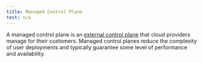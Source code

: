 ```yaml
---
title: Managed Control Plane
test: n/a
---
```


A managed control plane is an [external control plane](/es/docs/reference/glossary/#external-control-plane)
that cloud providers manage for their customers.
Managed control planes reduce the complexity of user deployments
and typically guarantee some level of performance and availability.

